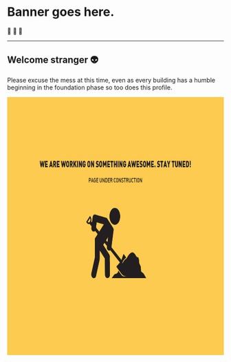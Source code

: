 # Banner goes here.
🏃 🏃 🏃

---
## Welcome stranger 👽

Please excuse the mess at this time, even as every building has a
humble beginning in the foundation phase so too does this profile.

<img src="https://github.com/christopherfick/christopherfick/blob/main/Gifs/UnderConstruction.gif" width="800" height="600" />


    
    








<!--
**christopherfick/christopherfick** is a ✨ _special_ ✨ repository because its `README.md` (this file) appears on your GitHub profile.

Here are some ideas to get you started:

- 🔭 I’m currently working on ...
- 🌱 I’m currently learning ...
- 👯 I’m looking to collaborate on ...
- 🤔 I’m looking for help with ...
- 💬 Ask me about ...
- 📫 How to reach me: ...
- 😄 Pronouns: ...
- ⚡ Fun fact: ...
-->
